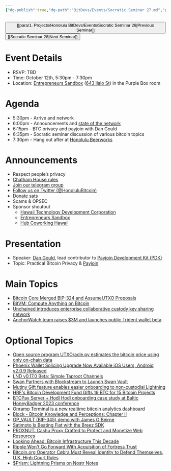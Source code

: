 ```yaml
---
{"dg-publish":true,"dg-path":"BitDevs/Events/Socratic Seminar 27.md","permalink":"/bit-devs/events/socratic-seminar-27/","title":"Socratic Seminar 27","tags":["bitdevs","bitcoin","resource","socratic-27","speaker"],"noteIcon":"3","created":"2023-09-21T18:57:00.560-10:00","updated":"2023-10-10T20:07:03.625-10:00"}
---
```




<button class="obsidian-button previous-seminar">[[para/1. Projects/Honolulu BitDevs/Events/Socratic Seminar 26\|Previous Seminar]]</button> <button class="obsidian-button next-seminar">[[Socratic Seminar 28\|Next Seminar]]</button>

# Event Details

- RSVP: TBD
- Time: October 12th, 5:30pm - 7:30pm
- Location: [Entrepreneurs Sandbox](https://sandboxhawaii.org/) ([643 Ilalo St](https://goo.gl/maps/3Zj38htV13iUn4dcA)) in the Purple Box room

# Agenda

- 5:30pm - Arrive and network  
- 6:00pm - Announcements and [state of the network](https://bitcoin.clarkmoody.com/dashboard/)
- 6:15pm - BTC privacy and payjoin with Dan Gould
- 6:35pm - Socratic seminar discussion of various bitcoin topics
- 7:30pm - Hang out after at [Honolulu Beerworks](https://www.honolulubeerworks.com/)

# Announcements

- Respect people’s privacy
- [Chatham House rules](https://www.chathamhouse.org/about-us/chatham-house-rule)
- [Join our telegram group](https://t.me/+Uh9gbHO9EHFkZWJh)
- [Follow us on Twitter (@HonoluluBitcoin)](https://twitter.com/HonoluluBitcoin)
- [Donate sats](https://checkout.opennode.com/p/5dea6b7a-d33c-4fda-b54c-98f092814c7d)
- Scams & OPSEC
- Sponsor shoutout
	- [Hawaii Technology Development Corporation](https://www.htdc.org/about/)
	- [Entrepreneurs Sandbox](https://sandboxhawaii.org/)
	- [Hub Coworking Hawaii](https://hubcoworkinghi.com/)

# Presentation

- Speaker: [Dan Gould](https://x.com/bitgould), lead contributor to [Payjoin Development Kit (PDK)](https://payjoindevkit.org/introduction/)
- Topic: Practical Bitcoin Privacy & [Payjoin](https://payjoin.org/)

# Main Topics

- [Bitcoin Core Merged BIP-324 and AssumeUTXO Proposals](https://www.nobsbitcoin.com/bip-324-and-assumeutxo-merged/)
- [BitVM: Compute Anything on Bitcoin](https://bitvm.org/bitvm.pdf)
- [Unchained introduces enterprise collaborative custody key sharing network](https://unchained.com/blog/enterprise-collaborative-custody-network/)
- [AnchorWatch team raises $3M and launches public Trident wallet beta](https://www.tridentvault.com/) 

# Optional Topics

- [Open source program UTXOracle.py estimates the bitcoin price using only on-chain data](https://utxo.live/oracle/) 
- [Phoenix Wallet Splicing Upgrade Now Available iOS Users, Android v2.0.9 Released](https://www.nobsbitcoin.com/phoenix-wallet-ios-v2-0-3-android-v-2-0-9/)
- [LND v0.17.0 Beta: Simple Taproot Channels](https://www.nobsbitcoin.com/lnd-v0-17-0-beta/)
- [Swan Partners with Blockstream to Launch Swan Vault](https://www.nobsbitcoin.com/swan-partners-with-blockstream-to-launch-swan-vault/)
- [Mutiny Gift feature enables easier onboarding to non-custodial Lightning](https://blog.mutinywallet.com/mutiny-gifts/stodial)
- [HRF's Bitcoin Development Fund Gifts 19 BTC for 15 Bitcoin Projects](https://www.nobsbitcoin.com/hrfs-bitcoin-development-fund-grants-19-btc-for-15-bitcoin-projects/)
- [BTCPay Server + Hodl Hodl onboarding case study at Baltic HoneyBadger 2023 conference](https://btcpayserver.org/case-studies/hodlhodl2023.pdf)
- [Onramp Terminal is a new realtime bitcoin analytics dashboard](https://terminal.onrampbitcoin.com/)
- [Block - Bitcoin Knowledge and Perceptions: Chapter II](https://block.xyz/inside/report-bitcoin-survey-2023)
- [OP_VAULT (BIP-345) demo with James O'Beirne](https://www.youtube.com/watch?v=7Zwm5iHFyBQ)
- [Satimoto Is Beating Fiat with the Breez SDK](https://medium.com/breez-technology/building-on-lightning-how-satimoto-is-beating-fiat-with-the-breez-sdk-88aa8252a994)
- [PROXNUT: Cashu Proxy Crafted to Protect and Monetize Web Resources](https://www.nobsbitcoin.com/proxnut-launched/)
- [Looking Ahead: Bitcoin Infrastructure This Decade](https://opensats.org/blog/bitcoin-infrastructure-this-decade)
- [Ripple Won't Go Forward With Acquisition of Fortress Trust](https://www.nobsbitcoin.com/ripple-wont-go-forward-with-acquisition-of-fortress-trust/)
- [Bitcoin.org Operator Cøbra Must Reveal Identity to Defend Themselves, U.K. High Court Rules](https://www.nobsbitcoin.com/bitcoin-org-operator-loses-appeal-to-craig-wright/)
- [$Prism: Lightning Prisms on Nostr Notes](https://www.nobsbitcoin.com/lightning-prism-nostr/)